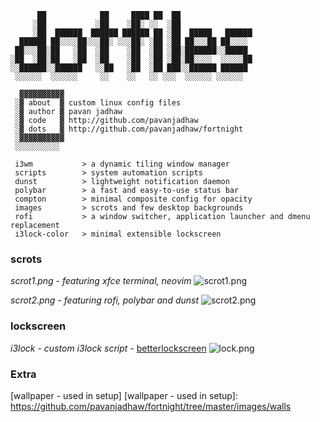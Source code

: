 ```
      ██            ██     ████ ██  ██
     ░██           ░██    ░██░ ░░  ░██
     ░██  ██████  ██████ ██████ ██ ░██  █████   ██████
  ██████ ██░░░░██░░░██░ ░░░██░ ░██ ░██ ██░░░██ ██░░░░
 ██░░░██░██   ░██  ░██    ░██  ░██ ░██░███████░░█████
░██  ░██░██   ░██  ░██    ░██  ░██ ░██░██░░░░  ░░░░░██
░░██████░░██████   ░░██   ░██  ░██ ███░░██████ ██████
 ░░░░░░  ░░░░░░     ░░    ░░   ░░ ░░░  ░░░░░░ ░░░░░░

  ▓▓▓▓▓▓▓▓▓▓
 ░▓ about  ▓ custom linux config files
 ░▓ author ▓ pavan jadhaw
 ░▓ code   ▓ http://github.com/pavanjadhaw
 ░▓ dots   ▓ http://github.com/pavanjadhaw/fortnight
 ░▓▓▓▓▓▓▓▓▓▓
 ░░░░░░░░░░

 i3wm           > a dynamic tiling window manager
 scripts        > system automation scripts
 dunst          > lightweight notification daemon
 polybar        > a fast and easy-to-use status bar
 compton        > minimal composite config for opacity
 images         > scrots and few desktop backgrounds
 rofi           > a window switcher, application launcher and dmenu replacement
 i3lock-color   > minimal extensible lockscreen
```


### scrots

*scrot1.png* - *featuring xfce terminal, neovim*
![scrot1.png](https://github.com/pavanjadhaw/fortnight/raw/master/images/scrots/scrot1.png)


*scrot2.png* - *featuring rofi, polybar and dunst*
![scrot2.png](https://github.com/pavanjadhaw/fortnight/raw/master/images/scrots/scrot2.png)



### lockscreen

*i3lock* - *custom i3lock script* - [betterlockscreen]
![lock.png](https://github.com/pavanjadhaw/fortnight/raw/master/images/scrots/lock.png)

[betterlockscreen]: https://github.com/pavanjadhaw/betterlockscreen



### Extra

[wallpaper - used in setup]
[wallpaper - used in setup]: https://github.com/pavanjadhaw/fortnight/tree/master/images/walls
